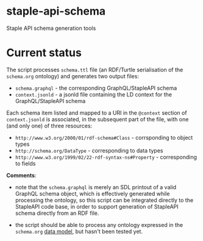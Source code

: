 # staple-api-schema
Staple API schema generation tools

# Current status
The script processes `schema.ttl` file (an RDF/Turtle serialisation of the `schema.org` ontology) and generates two output files:

* `schema.graphql` - the corresponding GraphQL/StapleAPI schema 
* `context.jsonld` - a jsonld file containing the LD context for the GraphQL/StapleAPI schema 

Each schema item listed and mapped to a URI in the `@context` section of `context.jsonld` is associated, in the subsequent part of the file, with one (and only one) of three resources:

* `http://www.w3.org/2000/01/rdf-schema#Class` - corrsponding to object types
* `http://schema.org/DataType` - corresponding to data types
* `http://www.w3.org/1999/02/22-rdf-syntax-ns#Property` - corresponding to fields

**Comments**:

* note that the `schema.graphql` is merely an SDL printout of a valid GraphQL schema object, which is effectively generated while processing the ontology, so this script can be integrated directly to the StapleAPI code base, in order to support generation of StapleAPI schema directly from an RDF file. 

* the script should be able to process any ontology expressed in the `schema.org` [data model](https://schema.org/docs/datamodel.html), but hasn't been tested yet. 
